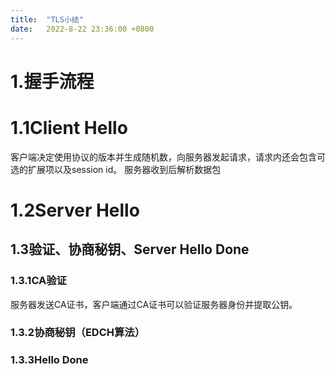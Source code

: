```yaml
---
title:  "TLS小结"
date:   2022-8-22 23:36:00 +0800
---
```

# 1.握手流程

# 1.1Client Hello
客户端决定使用协议的版本并生成随机数，向服务器发起请求，请求内还会包含可选的扩展项以及session id。
服务器收到后解析数据包
# 1.2Server Hello

## 1.3验证、协商秘钥、Server Hello Done

### 1.3.1CA验证
服务器发送CA证书，客户端通过CA证书可以验证服务器身份并提取公钥。

### 1.3.2协商秘钥（EDCH算法）

### 1.3.3Hello Done


